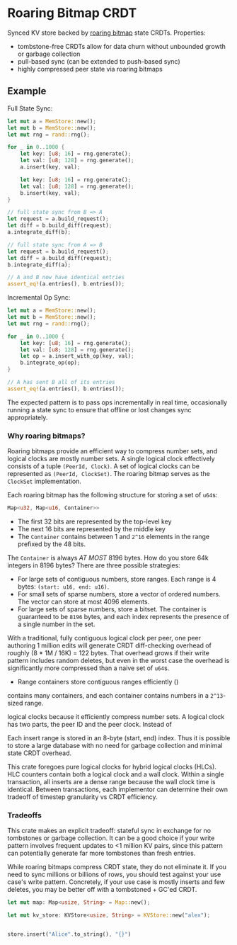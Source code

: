# Roaring Bitmap CRDT

Synced KV store backed by [roaring bitmap](https://github.com/RoaringBitmap/roaring-rs) state CRDTs. Properties:

* tombstone-free CRDTs allow for data churn without unbounded growth or garbage collection
* pull-based sync (can be extended to push-based sync)
* highly compressed peer state via roaring bitmaps

## Example

Full State Sync:

```rs
let mut a = MemStore::new();
let mut b = MemStore::new();
let mut rng = rand::rng();

for _ in 0..1000 {
    let key: [u8; 16] = rng.generate();
    let val: [u8; 128] = rng.generate();
    a.insert(key, val);

    let key: [u8; 16] = rng.generate();
    let val: [u8; 128] = rng.generate();
    b.insert(key, val);
}

// full state sync from B => A
let request = a.build_request();
let diff = b.build_diff(request);
a.integrate_diff(b);

// full state sync from A => B
let request = b.build_request();
let diff = a.build_diff(request);
b.integrate_diff(a);

// A and B now have identical entries
assert_eq!(a.entries(), b.entries());
```

Incremental Op Sync:

```rs
let mut a = MemStore::new();
let mut b = MemStore::new();
let mut rng = rand::rng();

for _ in 0..1000 {
    let key: [u8; 16] = rng.generate();
    let val: [u8; 128] = rng.generate();
    let op = a.insert_with_op(key, val);
    b.integrate_op(op);
}

// A has sent B all of its entries
assert_eq!(a.entries(), b.entries());
```

The expected pattern is to pass ops incrementally in real time, occasionally running a state sync to ensure that offline or lost changes sync appropriately.

### Why roaring bitmaps?

Roaring bitmaps provide an efficient way to compress number sets, and logical clocks are mostly number sets. A single logical clock effectively consists of a tuple `(PeerId, Clock)`. A set of logical clocks can be represented as `(PeerId, ClockSet)`. The roaring bitmap serves as the `ClockSet` implementation.

Each roaring bitmap has the following structure for storing a set of `u64`s:

```rs
Map<u32, Map<u16, Container>>
```

- The first 32 bits are represented by the top-level key
- The next 16 bits are represented by the middle key
- The `Container` contains between 1 and `2^16` elements in the range prefixed by the 48 bits.

The `Container` is always *AT MOST* 8196 bytes. How do you store 64k integers in 8196 bytes? There are three possible strategies:

* For large sets of contiguous numbers, store ranges. Each range is 4 bytes: `(start: u16, end: u16)`.
* For small sets of sparse numbers, store a vector of ordered numbers. The vector can store at most 4096 elements.
* For large sets of sparse numbers, store a bitset. The container is guaranteed to be `8196` bytes, and each index represents the presence of a single number in the set.

With a traditional, fully contiguous logical clock per peer, one peer authoring 1 million edits will generate CRDT diff-checking overhead of roughly (8 * 1M / 16K) = 122 bytes. That overhead grows if their write pattern includes random deletes, but even in the worst case the overhead is significantly more compressed than a naive set of `u64`s.







- Range containers store contiguous ranges efficiently ()

contains many containers, and each container contains numbers in a `2^13`-sized range.



logical clocks because it efficiently compress number sets. A logical clock has two parts, the peer ID and the peer clock. Instead of

Each insert range is stored in an 8-byte (start, end) index. Thus it is possible to store a large database with no need for garbage collection and minimal state CRDT overhead.

This crate foregoes pure logical clocks for hybrid logical clocks (HLCs). HLC counters contain both a logical clock and a wall clock. Within a single transaction, all inserts are a dense range because the wall clock time is identical. Between transactions, each implementor can determine their own tradeoff of timestep granularity vs CRDT efficiency.

### Tradeoffs

This crate makes an explicit tradeoff: stateful sync in exchange for no tombstones or garbage collection. It can be a good choice if your write pattern involves frequent updates to <1 million KV pairs, since this pattern can potentially generate far more tombstones than fresh entries.

While roaring bitmaps compress CRDT state, they do not eliminate it. If you need to sync millions or billions of rows, you should test against your use case's write pattern. Concretely, if your use case is mostly inserts and few deletes, you may be better off with a tombstoned + GC'ed CRDT.

```rs
let mut map: Map<usize, String> = Map::new();

let mut kv_store: KVStore<usize, String> = KVStore::new("alex");


store.insert("Alice".to_string(), "{}")



```
